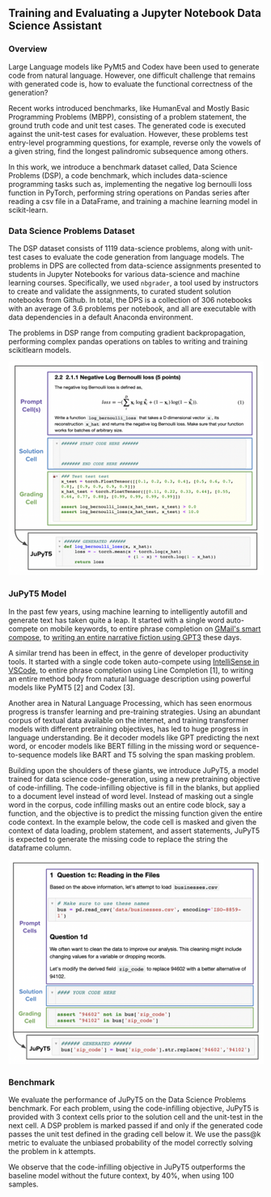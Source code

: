 ## Training and Evaluating a Jupyter Notebook Data Science Assistant

### Overview

Large Language models like PyMt5 and Codex have been used to generate code from natural language. However, one difficult challenge that remains with generated code is, how to evaluate the functional correctness of the generation? 

Recent works introduced benchmarks, like HumanEval and Mostly Basic Programming Problems (MBPP), consisting of a problem statement, the ground truth code and unit test cases. The generated code is executed against the unit-test cases for evaluation. However, these problems test entry-level programming questions, for example, reverse only the vowels of a given string, find the longest
palindromic subsequence among others. 

In this work, we introduce a benchmark dataset called, Data Science Problems (DSP), a code benchmark, which includes data-science programming tasks such as, implementing the negative log bernoulli loss function in PyTorch, performing string operations on Pandas series after reading a csv file in a DataFrame, and training a machine learning model in scikit-learn. 


### Data Science Problems Dataset

The DSP dataset consists of 1119 data-science problems, along with unit-test cases to evaluate the code generation from language models. The problems in DPS are collected from data-science assignments presented to students in Jupyter Notebooks for various data-science and machine learning courses. Specifically, we used `nbgrader`, a tool used by instructors to create and validate the assignments, to curated student solution notebooks from Github. In total, the DPS is a collection of 306 notebooks with an average of 3.6 problems per notebook, and all are executable with data dependencies in a default Anaconda environment. 


The problems in DSP range from computing gradient backpropagation, performing complex pandas operations on tables to writing and training scikitlearn models. 


<p align="center">
<img src="nll-loss.png" width="600">
</p>




### JuPyT5 Model


In the past few years, using machine learning to intelligently autofill and generate text has taken quite a leap. It started with a single word auto-compete on mobile keywords, to entire phrase completion on [GMail's smart compose](https://ai.googleblog.com/2018/05/smart-compose-using-neural-networks-to.html), to [writing an entire narrative fiction using GPT3](https://www.gwern.net/GPT-3) these days. 

A similar trend has been in effect, in the genre of developer productivity tools. It started with a single code token auto-compete using [IntelliSense in VSCode](https://code.visualstudio.com/docs/editor/intellisense), to entire phrase completion using Line Completion [1], to writing an entire method body from natural language description using powerful models like PyMT5 [2] and Codex [3].

Another area in Natural Language Processing, which has seen enormous progress is transfer learning and pre-training strategies. Using an abundant corpus of textual data available on the internet, and training transformer models with different pretraining objectives, has led to huge progress in language understanding. Be it decoder models like GPT predicting the next word, or encoder models like BERT filling in the missing word or sequence-to-sequence models like BART and T5 solving the span masking problem. 

Building upon the shoulders of these giants, we introduce JuPyT5, a model trained for data science code-generation, using a new pretraining objective of code-infilling. The code-infilling objective is fill in the blanks, but applied to a document level instead of word level. Instead of masking out a single word in the corpus, code infilling masks out an entire code block, say a function, and the objective is to predict the missing function given the entire code context. In the example below, the code cell is masked and given the context of data loading, problem statement, and assert statements, JuPyT5 is expected to generate the missing code to replace the string the dataframe column. 


<p align="center">
<img src="pandas-example.png" width="600">
</p>


### Benchmark

We evaluate the performance of JuPyT5 on the Data Science Problems benchmark. For each problem, using the code-infilling objective, JuPyT5 is provided with 3 context cells prior to the solution cell and the unit-test in the next cell. A DSP problem is marked passed if and only if the generated code passes the unit test defined in the grading cell below it. We use the pass@k metric to evaluate the unbiased probability of the model correctly solving the problem in k attempts.

We observe that the code-infilling objective in JuPyT5 outperforms the baseline model without the future context, by 40%, when using 100 samples. 







<!-- Another challenge with language models preforming code generation is, how do we evaluate these models? Historically generated text from a language model have been evaluated using lexical word overlap using BLEU, ROUGE score. However, it would naive to assume that any form of token overlap metric might be able to successfully evaluate code generation. 

We explore the area of pedagogical learning and how we can assist students and developers alike, solving data science problems. Problems such as manipulating pandas dataframe, translating complex latex equations to code or training a machine learning model. 
 -->




